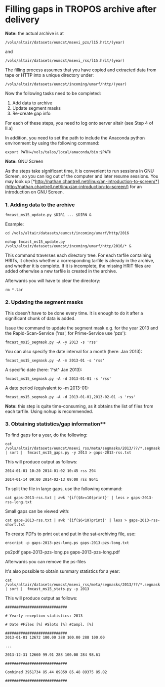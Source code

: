 # Filling gaps in TROPOS archive after delivery


**Note:** the actual archive is at

```/vols/altair/datasets/eumcst/msevi_pzs/l15.hrit/(year)```

and

```/vols/altair/datasets/eumcst/msevi_rss/l15.hrit/(year)```

The filling process assumes that you have copied and extracted data from
tape or HTTP into a unique directory under:

```/vols/altair/datasets/eumcst/incoming/umarf/http/(year)```

Now the following tasks need to be completed:

1.  Add data to archive
2.  Update segment masks
3.  Re-create gap info

For each of these steps, you need to log onto server altair (see Step 4
of II.a)

In addition, you need to set the path to include the Anaconda python
environment by using the following command:

```export PATH=/vols/talos/local/anaconda/bin:$PATH```

**Note:** GNU Screen

As the steps take significant time, it is convenient to run sessions in
GNU Screen, so you can log out of the computer and later resume
sessions. You may look up
[*http://nathan.chantrell.net/linux/an-introduction-to-screen/*](http://nathan.chantrell.net/linux/an-introduction-to-screen/) for an introduction on GNU Screen.

### 1. Adding data to the archive

```fmcast_ms15_update.py $DIR1 ... $DIRN &```

Example:

```cd /vols/altair/datasets/eumcst/incoming/umarf/http/2016```

```nohup fmcast_ms15_update.py /vols/altair/datasets/eumcst/incoming/umarf/http/2016/* &```

This command traverses each directory tree. For each tarfile containing
HRITs, it checks whether a corresponding tarfile is already in the
archive, and whether it is complete. If it is incomplete, the missing
HRIT files are added otherwise a new tarfile is created in the archive.

Afterwards you will have to clear the directory:

```rm *.tar```

### 2. Updating the segment masks

This doesn't have to be done every time. It is enough to do it after a
significant chunk of data is added.

Issue the command to update the segment mask e.g. for the year 2013 and
the Rapid-Scan-Service ('rss', for Prime-Service use 'pzs'):

```fmcast_ms15_segmask.py -A -y 2013 -s 'rss'```

You can also specify the date interval for a month (here: Jan 2013):

```fmcast_ms15_segmask.py -A -m 2013-01 -s 'rss'```

A specific date (here: 1^st^ Jan 2013):

```fmcast_ms15_segmask.py -A -d 2013-01-01 -s 'rss'```

A date period (equivalent to -m 2013-01):

```fmcast_ms15_segmask.py -A -d 2013-01-01,2013-02-01 -s 'rss'```

**Note:** this step is quite time-consuming, as it obtains the list of
files from each tarfile. Using nohup is recommended.

### 3. Obtaining statistics/gap information**

To find gaps for a year, do the following:

```cat /vols/altair/datasets/eumcst/msevi_rss/meta/segmasks/2013/??/*.segmask | sort |  fmcast_ms15_gaps.py -y 2013 > gaps-2013-rss.txt```

This will produce output as follows:
```
2014-01-01 10:20 2014-01-02 10:45 rss 294

2014-01-14 09:00 2014-02-13 09:00 rss 8641
```
To split the file in large gaps, use the following command:

```cat gaps-2013-rss.txt | awk '{if($6>=10)print}' | less > gaps-2013-rss-long.txt```

Small gaps can be viewed with:

```cat gaps-2013-rss.txt | awk '{if($6<10)print}' | less > gaps-2013-rss-short.txt```

To create PDFs to print out and put in the sat-archiving file, use:

```enscript -p gaps-2013-pzs-long.ps gaps-2013-pzs-long.txt```

ps2pdf gaps-2013-pzs-long.ps gaps-2013-pzs-long.pdf

Afterwards you can remove the ps-files

It's also possible to obtain summary statistics for a year:

```cat /vols/altair/datasets/eumcst/msevi_rss/meta/segmasks/2013/??/*.segmask | sort |  fmcast_ms15_stats.py -y 2013```

This will produce output as follows:
```
############################

# Yearly reception statistics: 2013

# Date #Files [%] #Slots [%] #Compl. [%]

############################
2013-01-01 12672 100.00 288 100.00 288 100.00

...

2013-12-31 12660 99.91 288 100.00 284 98.61

############################

Combined 3951734 85.44 89859 85.48 89375 85.02

############################
```
